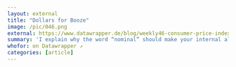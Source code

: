 ```yaml
---
layout: external
title: "Dollars for Booze"
image: /pic/046.png
external: https://www.datawrapper.de/blog/weekly46-consumer-price-index/
summary: 'I explain why the word “nominal” should make your internal alarm system blink dark red, and how the consumer price index can help.'
whofor: on Datawrapper ↗
categories: [article]
---
```

